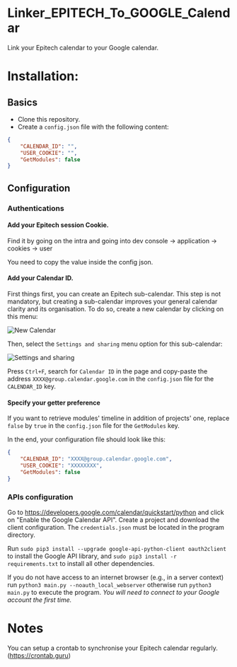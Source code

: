 # Linker_EPITECH_To_GOOGLE_Calendar
Link your Epitech calendar to your Google calendar.

# Installation:

## Basics
- Clone this repository.
- Create a `config.json` file with the following content:

```json
{
    "CALENDAR_ID": "",
    "USER_COOKIE": "",
    "GetModules": false
}
```

## Configuration
### Authentications
#### Add your Epitech session Cookie.

Find it by going on the intra and going into dev console -> application -> cookies -> user 

You need to copy the value inside the config json.

#### Add your Calendar ID.

First things first, you can create an Epitech sub-calendar. This step is not mandatory, but creating a sub-calendar improves your general calendar clarity and its organisation.
To do so, create a new calendar by clicking on this menu:

![New Calendar](https://i.imgur.com/THXXkR0.png)

Then, select the `Settings and sharing` menu option for this sub-calendar:

![Settings and sharing](https://i.imgur.com/mvFQdWB.jpg)

Press `Ctrl+F`, search for `Calendar ID` in the page and copy-paste the address `XXXX@group.calendar.google.com` in the `config.json` file for the `CALENDAR_ID` key.

#### Specify your getter preference

If you want to retrieve modules' timeline in addition of projects' one, replace `false` by `true` in the `config.json` file for the `GetModules` key.

In the end, your configuration file should look like this:
```json
{
    "CALENDAR_ID": "XXXX@group.calendar.google.com",
    "USER_COOKIE": "XXXXXXXX",
    "GetModules": false
}
```

### APIs configuration

Go to https://developers.google.com/calendar/quickstart/python and click on "Enable the Google Calendar API". Create a project and download the client configuration. The `credentials.json` must be located in the program directory.

Run `sudo pip3 install --upgrade google-api-python-client oauth2client` to install the Google API library, and `sudo pip3 install -r requirements.txt` to install all other dependencies.

If you do not have access to an internet browser (e.g., in a server context) run `python3 main.py --noauth_local_webserver` otherwise run `python3 main.py` to execute the program. *You will need to connect to your Google account the first time.*

# Notes
You can setup a crontab to synchronise your Epitech calendar regularly. (https://crontab.guru)
